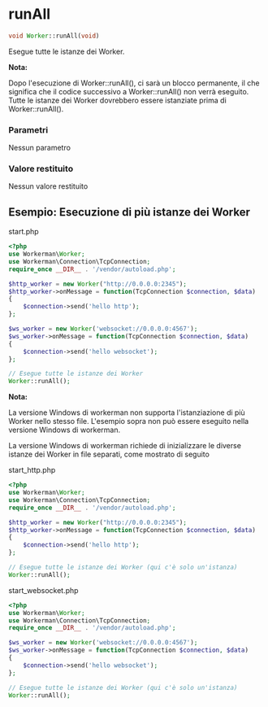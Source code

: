 # runAll
```php
void Worker::runAll(void)
```
Esegue tutte le istanze dei Worker.

**Nota:**

Dopo l'esecuzione di Worker::runAll(), ci sarà un blocco permanente, il che significa che il codice successivo a Worker::runAll() non verrà eseguito. Tutte le istanze dei Worker dovrebbero essere istanziate prima di Worker::runAll().

### Parametri
Nessun parametro

### Valore restituito
Nessun valore restituito

## Esempio: Esecuzione di più istanze dei Worker

start.php

```php
<?php
use Workerman\Worker;
use Workerman\Connection\TcpConnection;
require_once __DIR__ . '/vendor/autoload.php';

$http_worker = new Worker("http://0.0.0.0:2345");
$http_worker->onMessage = function(TcpConnection $connection, $data)
{
    $connection->send('hello http');
};

$ws_worker = new Worker('websocket://0.0.0.0:4567');
$ws_worker->onMessage = function(TcpConnection $connection, $data)
{
    $connection->send('hello websocket');
};

// Esegue tutte le istanze dei Worker
Worker::runAll();
```


**Nota:**

La versione Windows di workerman non supporta l'istanziazione di più Worker nello stesso file.
L'esempio sopra non può essere eseguito nella versione Windows di workerman.

La versione Windows di workerman richiede di inizializzare le diverse istanze dei Worker in file separati, come mostrato di seguito

start_http.php

```php
<?php
use Workerman\Worker;
use Workerman\Connection\TcpConnection;
require_once __DIR__ . '/vendor/autoload.php';

$http_worker = new Worker("http://0.0.0.0:2345");
$http_worker->onMessage = function(TcpConnection $connection, $data)
{
    $connection->send('hello http');
};

// Esegue tutte le istanze dei Worker (qui c'è solo un'istanza)
Worker::runAll();
```


start_websocket.php

```php
<?php
use Workerman\Worker;
use Workerman\Connection\TcpConnection;
require_once __DIR__ . '/vendor/autoload.php';

$ws_worker = new Worker('websocket://0.0.0.0:4567');
$ws_worker->onMessage = function(TcpConnection $connection, $data)
{
    $connection->send('hello websocket');
};

// Esegue tutte le istanze dei Worker (qui c'è solo un'istanza)
Worker::runAll();
```
